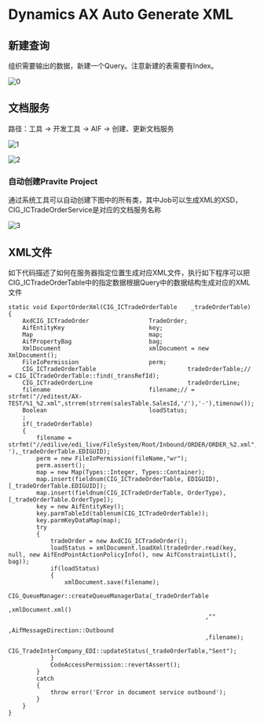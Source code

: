 # Dynamics AX Auto Generate XML


<!--more-->

## 新建查询

组织需要输出的数据，新建一个Query。注意新建的表需要有Index。

![0](https://nashome-image-bucket.oss-accelerate.aliyuncs.com/Images/AX2009AutoXML/0.png)

## 文档服务

路径：工具 -&gt; 开发工具 -&gt; AIF -&gt; 创建、更新文档服务

![1](https://nashome-image-bucket.oss-accelerate.aliyuncs.com/Images/AX2009AutoXML/1.png)

![2](https://nashome-image-bucket.oss-accelerate.aliyuncs.com/Images/AX2009AutoXML/2.png)

### 自动创建Pravite Project

通过系统工具可以自动创建下图中的所有类，其中Job可以生成XML的XSD，CIG\_ICTradeOrderService是对应的文档服务名称

![3](https://nashome-image-bucket.oss-accelerate.aliyuncs.com/Images/AX2009AutoXML/3.png)

## XML文件

如下代码描述了如何在服务器指定位置生成对应XML文件，执行如下程序可以把CIG\_ICTradeOrderTable中的指定数据根据Query中的数据结构生成对应的XML文件

```text
static void ExportOrderXml(CIG_ICTradeOrderTable    _tradeOrderTable)
{
    AxdCIG_ICTradeOrder                 TradeOrder;
    AifEntityKey                        key;
    Map                                 map;
    AifPropertyBag                      bag;
    XmlDocument                         xmlDocument = new XmlDocument();
    FileIoPermission                    perm;
    CIG_ICTradeOrderTable                          tradeOrderTable;// = CIG_ICTradeOrderTable::find(_transRefId);
    CIG_ICTradeOrderLine                           tradeOrderLine;
    filename                            filename;// = strfmt("//editest/AX-TEST/%1_%2.xml",strrem(strrem(salesTable.SalesId,'/'),'-'),timenow());
    Boolean                             loadStatus;
    ;
    if(_tradeOrderTable)
    {
        filename = strfmt("//edilive/edi_live/FileSystem/Root/Inbound/ORDER/ORDER_%2.xml",strrem(strrem(_tradeOrderTable.SalesPurchOrderId,'/'),'-'),_tradeOrderTable.EDIGUID);
        perm = new FileIoPermission(fileName,"wr");
        perm.assert();
        map = new Map(Types::Integer, Types::Container);
        map.insert(fieldnum(CIG_ICTradeOrderTable, EDIGUID), [_tradeOrderTable.EDIGUID]);
        map.insert(fieldnum(CIG_ICTradeOrderTable, OrderType), [_tradeOrderTable.OrderType]);
        key = new AifEntityKey();
        key.parmTableId(tablenum(CIG_ICTradeOrderTable));
        key.parmKeyDataMap(map);
        try
        {
            tradeOrder = new AxdCIG_ICTradeOrder();
            loadStatus = xmlDocument.loadXml(tradeOrder.read(key, null, new AifEndPointActionPolicyInfo(), new AifConstraintList(), bag));
            if(loadStatus)
            {
                xmlDocument.save(filename);
                CIG_QueueManager::createQueueManagerData(_tradeOrderTable
                                                        ,xmlDocument.xml()
                                                        ,""
                                                        ,AifMessageDirection::Outbound
                                                        ,filename);
                CIG_TradeInterCompany_EDI::updateStatus(_tradeOrderTable,"Sent");
            }
            CodeAccessPermission::revertAssert();
        }
        catch
        {
            throw error('Error in document service outbound');
        }
    }
}
```
